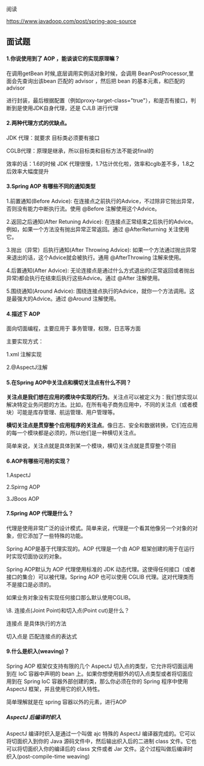 阅读

https://www.javadoop.com/post/spring-aop-source

## 面试题

#### 1.你说使用到了 AOP ，能谈谈它的实现原理嘛？

在调用getBean 时候,底层调用实例话对象时候，会调用 BeanPostProcessor,里面会先查询出该bean 匹配的 advisor ，然后把 bean 的基本元素，和匹配的advisor

进行封装，最后根据配置（例如proxy-target-class="true"），和是否有接口，判断到是使用JDK自身代理，还是 CJLB 进行代理

#### 2.两种代理方式的优缺点。

JDK 代理：就要求 目标类必须要有接口

CGLB代理：原理是继承，所以目标类和目标方法不能说final的

效率的话：1.6的时候 JDK 代理很慢，1.7估计优化啦，效率和cglb差不多，1.8之后效率大幅度提升

#### 3.Spring AOP 有哪些不同的通知类型

1.前置通知(Before Advice): 在连接点之前执行的Advice，不过除非它抛出异常，否则没有能力中断执行流。使用 @Before 注解使用这个Advice。

2.返回之后通知(After Retuning Advice): 在连接点正常结束之后执行的Advice。例如，如果一个方法没有抛出异常正常返回。通过 @AfterReturning 关注使用它。

3.抛出（异常）后执行通知(After Throwing Advice): 如果一个方法通过抛出异常来退出的话，这个Advice就会被执行。通用 @AfterThrowing 注解来使用。

4.后置通知(After Advice): 无论连接点是通过什么方式退出的(正常返回或者抛出异常)都会执行在结束后执行这些Advice。通过 @After 注解使用。

5.围绕通知(Around Advice): 围绕连接点执行的Advice，就你一个方法调用。这是最强大的Advice。通过 @Around 注解使用。

#### 4.描述下 AOP

面向切面编程，主要应用于 事务管理，权限，日志等方面

主要实现方式：

1.xml 注解实现

2.@AspectJ注解

#### 5.在Spring AOP中关注点和横切关注点有什么不同？

**关注点是我们想在应用的模块中实现的行为**。关注点可以被定义为：我们想实现以解决特定业务问题的方法。比如，在所有电子商务应用中，不同的关注点（或者模块）可能是库存管理、航运管理、用户管理等。

**横切关注点是贯穿整个应用程序的关注点**。像日志、安全和数据转换，它们在应用的每一个模块都是必须的，所以他们是一种横切关注点。

简单来说，关注点就是具体到某一个模块，横切关注点就是贯穿整个项目

#### 6.AOP有哪些可用的实现？

1.AspectJ

2.Spirng AOP

3.JBoos AOP

#### 7.Spring AOP 代理是什么？

代理是使用非常广泛的设计模式。简单来说，代理是一个看其他像另一个对象的对象，但它添加了一些特殊的功能。

Spring AOP是基于代理实现的。AOP 代理是一个由 AOP 框架创建的用于在运行时实现切面协议的对象。

Spring AOP默认为 AOP 代理使用标准的 JDK 动态代理。这使得任何接口（或者接口的集合）可以被代理。Spring AOP 也可以使用 CGLIB 代理。这对代理类而不是接口是必须的。

如果业务对象没有实现任何接口那么默认使用CGLIB。

\8. 连接点(Joint Point)和切入点(Point cut)是什么？

连接点 是具体执行的方法

切入点是 匹配连接点的表达式

#### 9.什么是织入(weaving)？

Spring AOP 框架仅支持有限的几个 AspectJ 切入点的类型，它允许将切面运用到在 IoC 容器中声明的 bean 上。如果你想使用额外的切入点类型或者将切面应用到在 Spring IoC 容器外部创建的类，那么你必须在你的 Spring 程序中使用 AspectJ 框架，并且使用它的织入特性。

简单理解就是在 spring 容器以外的元素，进行AOP

##### AspectJ  后编译时织入

AspectJ 编译时织入是通过一个叫做 ajc 特殊的 AspectJ 编译器完成的。它可以将切面织入到你的 Java 源码文件中，然后输出织入后的二进制 class 文件。它也可以将切面织入你的编译后的 class 文件或者 Jar 文件。这个过程叫做后编译时织入(post-compile-time weaving)